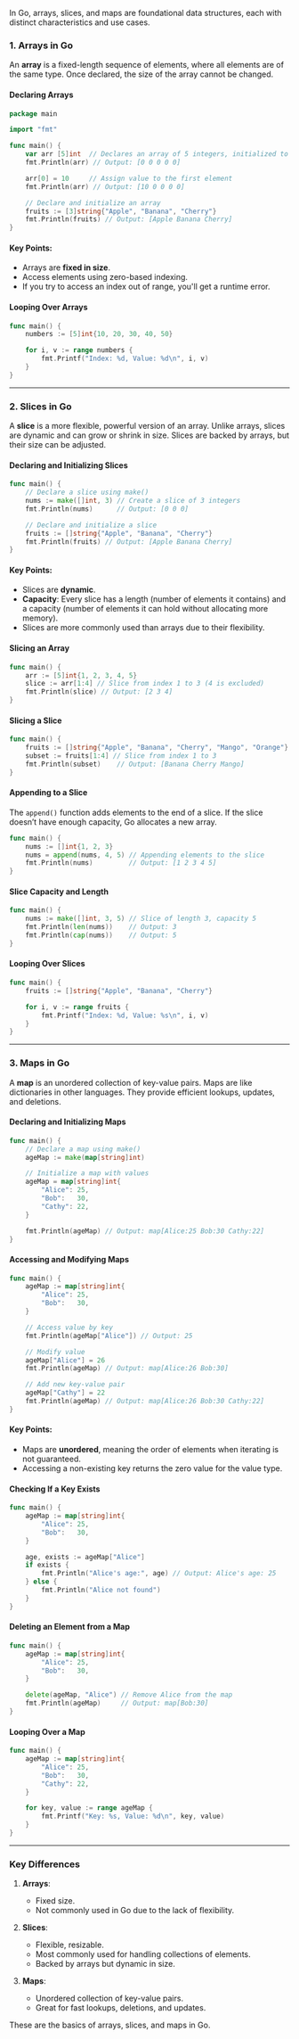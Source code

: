 In Go, arrays, slices, and maps are foundational data structures, each with distinct characteristics and use cases.

### 1. **Arrays** in Go

An **array** is a fixed-length sequence of elements, where all elements are of the same type. Once declared, the size of the array cannot be changed.

#### Declaring Arrays

```go
package main

import "fmt"

func main() {
    var arr [5]int  // Declares an array of 5 integers, initialized to zero
    fmt.Println(arr) // Output: [0 0 0 0 0]

    arr[0] = 10     // Assign value to the first element
    fmt.Println(arr) // Output: [10 0 0 0 0]

    // Declare and initialize an array
    fruits := [3]string{"Apple", "Banana", "Cherry"}
    fmt.Println(fruits) // Output: [Apple Banana Cherry]
}
```

#### Key Points:

- Arrays are **fixed in size**.
- Access elements using zero-based indexing.
- If you try to access an index out of range, you'll get a runtime error.

#### Looping Over Arrays

```go
func main() {
    numbers := [5]int{10, 20, 30, 40, 50}

    for i, v := range numbers {
        fmt.Printf("Index: %d, Value: %d\n", i, v)
    }
}
```

---

### 2. **Slices** in Go

A **slice** is a more flexible, powerful version of an array. Unlike arrays, slices are dynamic and can grow or shrink in size. Slices are backed by arrays, but their size can be adjusted.

#### Declaring and Initializing Slices

```go
func main() {
    // Declare a slice using make()
    nums := make([]int, 3) // Create a slice of 3 integers
    fmt.Println(nums)      // Output: [0 0 0]

    // Declare and initialize a slice
    fruits := []string{"Apple", "Banana", "Cherry"}
    fmt.Println(fruits) // Output: [Apple Banana Cherry]
}
```

#### Key Points:

- Slices are **dynamic**.
- **Capacity**: Every slice has a length (number of elements it contains) and a capacity (number of elements it can hold without allocating more memory).
- Slices are more commonly used than arrays due to their flexibility.

#### Slicing an Array

```go
func main() {
    arr := [5]int{1, 2, 3, 4, 5}
    slice := arr[1:4] // Slice from index 1 to 3 (4 is excluded)
    fmt.Println(slice) // Output: [2 3 4]
}
```

#### Slicing a Slice

```go
func main() {
    fruits := []string{"Apple", "Banana", "Cherry", "Mango", "Orange"}
    subset := fruits[1:4] // Slice from index 1 to 3
    fmt.Println(subset)    // Output: [Banana Cherry Mango]
}
```

#### Appending to a Slice

The `append()` function adds elements to the end of a slice. If the slice doesn’t have enough capacity, Go allocates a new array.

```go
func main() {
    nums := []int{1, 2, 3}
    nums = append(nums, 4, 5) // Appending elements to the slice
    fmt.Println(nums)         // Output: [1 2 3 4 5]
}
```

#### Slice Capacity and Length

```go
func main() {
    nums := make([]int, 3, 5) // Slice of length 3, capacity 5
    fmt.Println(len(nums))    // Output: 3
    fmt.Println(cap(nums))    // Output: 5
}
```

#### Looping Over Slices

```go
func main() {
    fruits := []string{"Apple", "Banana", "Cherry"}

    for i, v := range fruits {
        fmt.Printf("Index: %d, Value: %s\n", i, v)
    }
}
```

---

### 3. **Maps** in Go

A **map** is an unordered collection of key-value pairs. Maps are like dictionaries in other languages. They provide efficient lookups, updates, and deletions.

#### Declaring and Initializing Maps

```go
func main() {
    // Declare a map using make()
    ageMap := make(map[string]int)

    // Initialize a map with values
    ageMap = map[string]int{
        "Alice": 25,
        "Bob":   30,
        "Cathy": 22,
    }

    fmt.Println(ageMap) // Output: map[Alice:25 Bob:30 Cathy:22]
}
```

#### Accessing and Modifying Maps

```go
func main() {
    ageMap := map[string]int{
        "Alice": 25,
        "Bob":   30,
    }

    // Access value by key
    fmt.Println(ageMap["Alice"]) // Output: 25

    // Modify value
    ageMap["Alice"] = 26
    fmt.Println(ageMap) // Output: map[Alice:26 Bob:30]

    // Add new key-value pair
    ageMap["Cathy"] = 22
    fmt.Println(ageMap) // Output: map[Alice:26 Bob:30 Cathy:22]
}
```

#### Key Points:

- Maps are **unordered**, meaning the order of elements when iterating is not guaranteed.
- Accessing a non-existing key returns the zero value for the value type.

#### Checking If a Key Exists

```go
func main() {
    ageMap := map[string]int{
        "Alice": 25,
        "Bob":   30,
    }

    age, exists := ageMap["Alice"]
    if exists {
        fmt.Println("Alice's age:", age) // Output: Alice's age: 25
    } else {
        fmt.Println("Alice not found")
    }
}
```

#### Deleting an Element from a Map

```go
func main() {
    ageMap := map[string]int{
        "Alice": 25,
        "Bob":   30,
    }

    delete(ageMap, "Alice") // Remove Alice from the map
    fmt.Println(ageMap)     // Output: map[Bob:30]
}
```

#### Looping Over a Map

```go
func main() {
    ageMap := map[string]int{
        "Alice": 25,
        "Bob":   30,
        "Cathy": 22,
    }

    for key, value := range ageMap {
        fmt.Printf("Key: %s, Value: %d\n", key, value)
    }
}
```

---

### Key Differences

1. **Arrays**:
   - Fixed size.
   - Not commonly used in Go due to the lack of flexibility.
2. **Slices**:

   - Flexible, resizable.
   - Most commonly used for handling collections of elements.
   - Backed by arrays but dynamic in size.

3. **Maps**:
   - Unordered collection of key-value pairs.
   - Great for fast lookups, deletions, and updates.

These are the basics of arrays, slices, and maps in Go.
